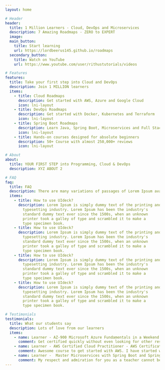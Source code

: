 ```yaml
---
layout: home

# Header
header:
  title: 1 Million Learners - Cloud, DevOps and Microservices
  description: 7 Amazing Roadmaps - ZERO to EXPERT
  image:
  main_button:
    title: Start learning
    url: https://lordbeerus145.github.io/roadmaps
  secondary_button:
    title: Watch on YouTube
    url: https://www.youtube.com/user/rithustutorials/videos

# Features
features:
  title: Take your first step into Cloud and DevOps
  description: Join 1 MILLION learners
  items:
    - title: Cloud Roadmaps
      description: Get started with AWS, Azure and Google Cloud
      icon: lni-layout
    - title: DevOps Roadmaps
      description: Get started with Docker, Kubernetes and Terraform
      icon: lni-layout
    - title: Spring Boot Roadmaps
      description: Learn Java, Spring Boot, Microservices and Full Stack development
      icon: lni-layout
    - title: Hands-on courses designed for absolute beginners
      description: 50+ Course with almost 250,000+ reviews
      icon: lni-layout

# About
about:
  title: YOUR FIRST STEP into Programming, Cloud & DevOps
  description: XYZ ABOUT 2

# FAQ
faq:
  title: FAQ
  description: There are many variations of passages of Lorem Ipsum available but the majority have suffered alteration in some form.
  items:
    - title: How to use UIdeck?
      description: Lorem Ipsum is simply dummy text of the printing and
        typesetting industry. Lorem Ipsum has been the industry's
        standard dummy text ever since the 1500s, when an unknown
        printer took a galley of type and scrambled it to make a
        type specimen book.
    - title: How to use UIdeck?
      description: Lorem Ipsum is simply dummy text of the printing and
        typesetting industry. Lorem Ipsum has been the industry's
        standard dummy text ever since the 1500s, when an unknown
        printer took a galley of type and scrambled it to make a
        type specimen book.
    - title: How to use UIdeck?
      description: Lorem Ipsum is simply dummy text of the printing and
        typesetting industry. Lorem Ipsum has been the industry's
        standard dummy text ever since the 1500s, when an unknown
        printer took a galley of type and scrambled it to make a
        type specimen book.
    - title: How to use UIdeck?
      description: Lorem Ipsum is simply dummy text of the printing and
        typesetting industry. Lorem Ipsum has been the industry's
        standard dummy text ever since the 1500s, when an unknown
        printer took a galley of type and scrambled it to make a
        type specimen book.

# Testimonials
testimonials:
  title: What our students say
  description: Lots of love from our learners
  items:
    - name: Learner - AZ-900 Microsoft Azure Fundamentals in a Weekend
      comment: Get certified quickly without even looking for other resources. Just watch videos for 2 days and appeared for the exam and cleared the exam.
    - name: Learner - AWS Certified Cloud Practitioner - AWS Certification
      comment: Awesome course to get started with AWS. I have started with ZERO AWS knowledge and now I am familiar and confident to talk in AWS terminology. THANK YOU Ranga !!!!
    - name: Learner -  Master Microservices with Spring Boot and Spring Cloud
      comment: My respect and admiration for you as a teacher cannot be expressed in words. You did amazing job with full of responsibility. Thank you for the gift I felt I climbed several ladder as a programmer when I completed you great course. Thank you countless time!!
---
```


